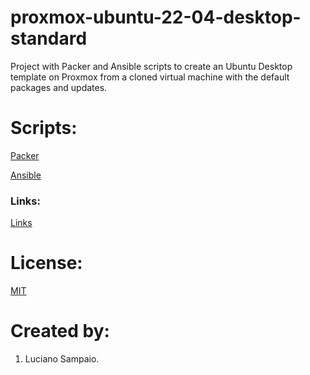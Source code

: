 # proxmox-ubuntu-22-04-desktop-standard
Project with Packer and Ansible scripts to create an Ubuntu Desktop template on Proxmox from a cloned virtual machine with the default packages and updates.

# Scripts:
[Packer](packer/ "Packer")

[Ansible](ansible/ "Ansible")

### Links:

[Links](links.md "Links")

# License:

[MIT](LICENSE "MIT License")

# Created by:

1. Luciano Sampaio.
